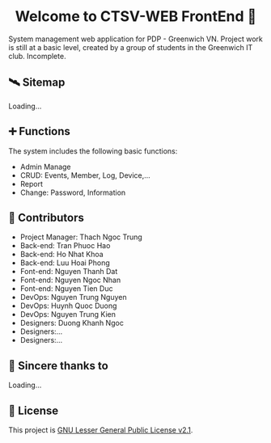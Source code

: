 <h1 align="center">Welcome to CTSV-WEB FrontEnd  👋</h1>
System management web application for PDP - Greenwich VN. Project work is still at a basic level, created by a group of students in the Greenwich IT club. Incomplete.
<br>

## 🛰 Sitemap

Loading...

## ➕ Functions


The system includes the following basic functions:
<ul>
        <li>Admin Manage</li>        
        <li>CRUD: Events, Member, Log, Device,...</li>
        <li>Report</li>
        <li>Change: Password, Information</li>
</ul>

## 🤝 Contributors
<ul>
        <li>Project Manager: Thach Ngoc Trung</li>        
        <li>Back-end: Tran Phuoc Hao</li>
        <li>Back-end: Ho Nhat Khoa </li>
        <li>Back-end: Luu Hoai Phong</li>
        <li>Font-end: Nguyen Thanh Dat</li>
        <li>Font-end: Nguyen Ngoc Nhan </li>
        <li>Font-end: Nguyen Tien Duc </li>
        <li>DevOps: Nguyen Trung Nguyen</li>
        <li>DevOps: Huynh Quoc Duong</li>
        <li>DevOps: Nguyen Trung Kien</li>
        <li>Designers: Duong Khanh Ngoc</li>
        <li>Designers:... </li>
        <li>Designers:... </li>
        
</ul>

## 💚 Sincere thanks to

Loading...


## 📝 License

This project is <a href="https://github.com/ItclubofUoG/CTSV-WEB_FrontEnd/blob/d768d5d6bf34e9f17de38002ac61cb2af5631f90/LICENSE.md">GNU Lesser General Public License v2.1</a>.
